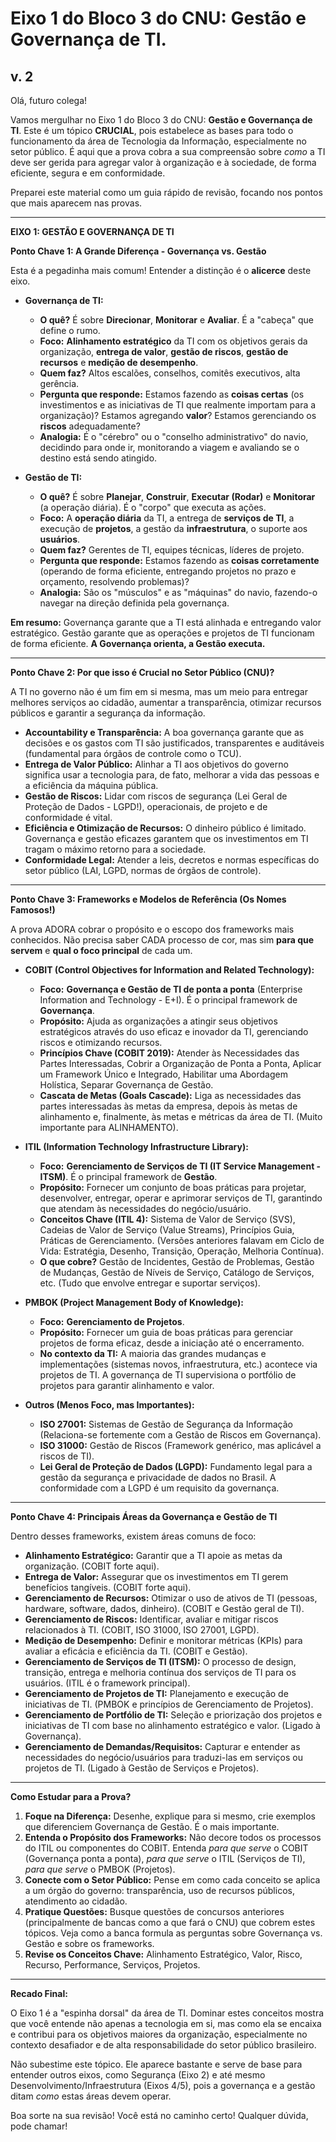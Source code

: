 ﻿# Eixo 1  do Bloco 3 do CNU: **Gestão e Governança de TI**.
## v. 2



Olá, futuro colega!

Vamos mergulhar no Eixo 1 do Bloco 3 do CNU: **Gestão e Governança de TI**. Este é um tópico **CRUCIAL**, pois estabelece as bases para todo o funcionamento da área de Tecnologia da Informação, especialmente no setor público. É aqui que a prova cobra a sua compreensão sobre *como* a TI deve ser gerida para agregar valor à organização e à sociedade, de forma eficiente, segura e em conformidade.

Preparei este material como um guia rápido de revisão, focando nos pontos que mais aparecem nas provas.

---

**EIXO 1: GESTÃO E GOVERNANÇA DE TI**

**Ponto Chave 1: A Grande Diferença - Governança vs. Gestão**

Esta é a pegadinha mais comum! Entender a distinção é o **alicerce** deste eixo.

*   **Governança de TI:**
    *   **O quê?** É sobre **Direcionar**, **Monitorar** e **Avaliar**. É a "cabeça" que define o rumo.
    *   **Foco:** **Alinhamento estratégico** da TI com os objetivos gerais da organização, **entrega de valor**, **gestão de riscos**, **gestão de recursos** e **medição de desempenho**.
    *   **Quem faz?** Altos escalões, conselhos, comitês executivos, alta gerência.
    *   **Pergunta que responde:** Estamos fazendo as **coisas certas** (os investimentos e as iniciativas de TI que realmente importam para a organização)? Estamos agregando **valor**? Estamos gerenciando os **riscos** adequadamente?
    *   **Analogia:** É o "cérebro" ou o "conselho administrativo" do navio, decidindo para onde ir, monitorando a viagem e avaliando se o destino está sendo atingido.

*   **Gestão de TI:**
    *   **O quê?** É sobre **Planejar**, **Construir**, **Executar (Rodar)** e **Monitorar** (a operação diária). É o "corpo" que executa as ações.
    *   **Foco:** A **operação diária** da TI, a entrega de **serviços de TI**, a execução de **projetos**, a gestão da **infraestrutura**, o suporte aos **usuários**.
    *   **Quem faz?** Gerentes de TI, equipes técnicas, líderes de projeto.
    *   **Pergunta que responde:** Estamos fazendo as **coisas corretamente** (operando de forma eficiente, entregando projetos no prazo e orçamento, resolvendo problemas)?
    *   **Analogia:** São os "músculos" e as "máquinas" do navio, fazendo-o navegar na direção definida pela governança.

**Em resumo:** Governança garante que a TI está alinhada e entregando valor estratégico. Gestão garante que as operações e projetos de TI funcionam de forma eficiente. **A Governança orienta, a Gestão executa.**

---

**Ponto Chave 2: Por que isso é Crucial no Setor Público (CNU)?**

A TI no governo não é um fim em si mesma, mas um meio para entregar melhores serviços ao cidadão, aumentar a transparência, otimizar recursos públicos e garantir a segurança da informação.

*   **Accountability e Transparência:** A boa governança garante que as decisões e os gastos com TI são justificados, transparentes e auditáveis (fundamental para órgãos de controle como o TCU).
*   **Entrega de Valor Público:** Alinhar a TI aos objetivos do governo significa usar a tecnologia para, de fato, melhorar a vida das pessoas e a eficiência da máquina pública.
*   **Gestão de Riscos:** Lidar com riscos de segurança (Lei Geral de Proteção de Dados - LGPD!), operacionais, de projeto e de conformidade é vital.
*   **Eficiência e Otimização de Recursos:** O dinheiro público é limitado. Governança e gestão eficazes garantem que os investimentos em TI tragam o máximo retorno para a sociedade.
*   **Conformidade Legal:** Atender a leis, decretos e normas específicas do setor público (LAI, LGPD, normas de órgãos de controle).

---

**Ponto Chave 3: Frameworks e Modelos de Referência (Os Nomes Famosos!)**

A prova ADORA cobrar o propósito e o escopo dos frameworks mais conhecidos. Não precisa saber CADA processo de cor, mas sim **para que servem** e **qual o foco principal** de cada um.

*   **COBIT (Control Objectives for Information and Related Technology):**
    *   **Foco:** **Governança e Gestão de TI de ponta a ponta** (Enterprise Information and Technology - E+I). É o principal framework de **Governança**.
    *   **Propósito:** Ajuda as organizações a atingir seus objetivos estratégicos através do uso eficaz e inovador da TI, gerenciando riscos e otimizando recursos.
    *   **Princípios Chave (COBIT 2019):** Atender às Necessidades das Partes Interessadas, Cobrir a Organização de Ponta a Ponta, Aplicar um Framework Único e Integrado, Habilitar uma Abordagem Holística, Separar Governança de Gestão.
    *   **Cascata de Metas (Goals Cascade):** Liga as necessidades das partes interessadas às metas da empresa, depois às metas de alinhamento e, finalmente, às metas e métricas da área de TI. (Muito importante para ALINHAMENTO).

*   **ITIL (Information Technology Infrastructure Library):**
    *   **Foco:** **Gerenciamento de Serviços de TI (IT Service Management - ITSM)**. É o principal framework de **Gestão**.
    *   **Propósito:** Fornecer um conjunto de boas práticas para projetar, desenvolver, entregar, operar e aprimorar serviços de TI, garantindo que atendam às necessidades do negócio/usuário.
    *   **Conceitos Chave (ITIL 4):** Sistema de Valor de Serviço (SVS), Cadeias de Valor de Serviço (Value Streams), Princípios Guia, Práticas de Gerenciamento. (Versões anteriores falavam em Ciclo de Vida: Estratégia, Desenho, Transição, Operação, Melhoria Contínua).
    *   **O que cobre?** Gestão de Incidentes, Gestão de Problemas, Gestão de Mudanças, Gestão de Níveis de Serviço, Catálogo de Serviços, etc. (Tudo que envolve entregar e suportar serviços).

*   **PMBOK (Project Management Body of Knowledge):**
    *   **Foco:** **Gerenciamento de Projetos**.
    *   **Propósito:** Fornecer um guia de boas práticas para gerenciar projetos de forma eficaz, desde a iniciação até o encerramento.
    *   **No contexto da TI:** A maioria das grandes mudanças e implementações (sistemas novos, infraestrutura, etc.) acontece via projetos de TI. A governança de TI supervisiona o portfólio de projetos para garantir alinhamento e valor.

*   **Outros (Menos Foco, mas Importantes):**
    *   **ISO 27001:** Sistemas de Gestão de Segurança da Informação (Relaciona-se fortemente com a Gestão de Riscos em Governança).
    *   **ISO 31000:** Gestão de Riscos (Framework genérico, mas aplicável a riscos de TI).
    *   **Lei Geral de Proteção de Dados (LGPD):** Fundamento legal para a gestão da segurança e privacidade de dados no Brasil. A conformidade com a LGPD é um requisito da governança.

---

**Ponto Chave 4: Principais Áreas da Governança e Gestão de TI**

Dentro desses frameworks, existem áreas comuns de foco:

*   **Alinhamento Estratégico:** Garantir que a TI apoie as metas da organização. (COBIT forte aqui).
*   **Entrega de Valor:** Assegurar que os investimentos em TI gerem benefícios tangíveis. (COBIT forte aqui).
*   **Gerenciamento de Recursos:** Otimizar o uso de ativos de TI (pessoas, hardware, software, dados, dinheiro). (COBIT e Gestão geral de TI).
*   **Gerenciamento de Riscos:** Identificar, avaliar e mitigar riscos relacionados à TI. (COBIT, ISO 31000, ISO 27001, LGPD).
*   **Medição de Desempenho:** Definir e monitorar métricas (KPIs) para avaliar a eficácia e eficiência da TI. (COBIT e Gestão).
*   **Gerenciamento de Serviços de TI (ITSM):** O processo de design, transição, entrega e melhoria contínua dos serviços de TI para os usuários. (ITIL é o framework principal).
*   **Gerenciamento de Projetos de TI:** Planejamento e execução de iniciativas de TI. (PMBOK e princípios de Gerenciamento de Projetos).
*   **Gerenciamento de Portfólio de TI:** Seleção e priorização dos projetos e iniciativas de TI com base no alinhamento estratégico e valor. (Ligado à Governança).
*   **Gerenciamento de Demandas/Requisitos:** Capturar e entender as necessidades do negócio/usuários para traduzi-las em serviços ou projetos de TI. (Ligado à Gestão de Serviços e Projetos).

---

**Como Estudar para a Prova?**

1.  **Foque na Diferença:** Desenhe, explique para si mesmo, crie exemplos que diferenciem Governança de Gestão. É o mais importante.
2.  **Entenda o Propósito dos Frameworks:** Não decore todos os processos do ITIL ou componentes do COBIT. Entenda *para que serve* o COBIT (Governança ponta a ponta), *para que serve* o ITIL (Serviços de TI), *para que serve* o PMBOK (Projetos).
3.  **Conecte com o Setor Público:** Pense em como cada conceito se aplica a um órgão do governo: transparência, uso de recursos públicos, atendimento ao cidadão.
4.  **Pratique Questões:** Busque questões de concursos anteriores (principalmente de bancas como a que fará o CNU) que cobrem estes tópicos. Veja como a banca formula as perguntas sobre Governança vs. Gestão e sobre os frameworks.
5.  **Revise os Conceitos Chave:** Alinhamento Estratégico, Valor, Risco, Recurso, Performance, Serviços, Projetos.

---

**Recado Final:**

O Eixo 1 é a "espinha dorsal" da área de TI. Dominar estes conceitos mostra que você entende não apenas a tecnologia em si, mas como ela se encaixa e contribui para os objetivos maiores da organização, especialmente no contexto desafiador e de alta responsabilidade do setor público brasileiro.

Não subestime este tópico. Ele aparece bastante e serve de base para entender outros eixos, como Segurança (Eixo 2) e até mesmo Desenvolvimento/Infraestrutura (Eixos 4/5), pois a governança e a gestão ditam *como* estas áreas devem operar.

Boa sorte na sua revisão! Você está no caminho certo! Qualquer dúvida, pode chamar!